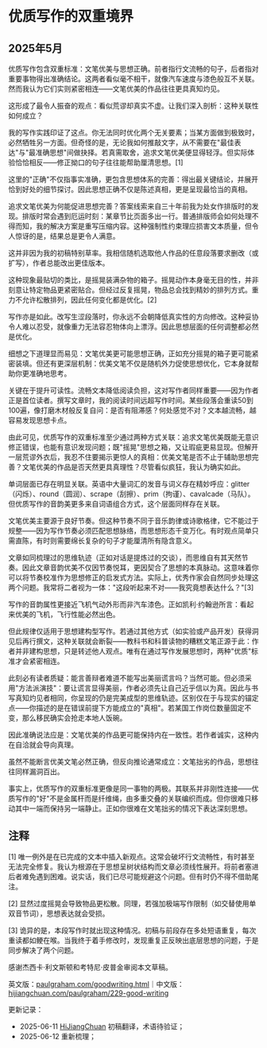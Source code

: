 


# 优质写作的双重境界

## 2025年5月

优质写作包含双重标准：文笔优美与思想正确。前者指行文流畅的句子，后者指对重要事物得出准确结论。这两者看似毫不相干，就像汽车速度与漆色般互不关联。然而我认为它们实则紧密相连——文笔优美的作品往往更具真知灼见。

这形成了最令人振奋的观点：看似荒谬却真实不虚。让我们深入剖析：这种关联性如何成立？

我的写作实践印证了这点。你无法同时优化两个无关要素；当某方面做到极致时，必然牺牲另一方面。但奇怪的是，无论我如何推敲文字，从不需要在"最佳表达"与"最准确思想"间做抉择。若真需取舍，追求文笔优美便显得轻浮。但实际体验恰恰相反——修正拗口的句子往往能帮助厘清思想。[1]

这里的"正确"不仅指事实准确，更包含思想体系的完善：得出最关键结论，并展开恰到好处的细节探讨。因此思想正确不仅是陈述真相，更是呈现最恰当的真相。

追求文笔优美为何能促进思想完善？答案线索来自三十年前我为处女作排版时的发现。排版时常会遇到厄运时刻：某章节比页面多出一行。普通排版师会如何处理不得而知，我的解决方案是重写压缩内容。这种强制性约束理应损害文本质量，但令人惊讶的是，结果总是更令人满意。

这并非因为我的初稿特别草率。我相信随机选取他人作品的任意段落要求删改（或扩写），作者总能改出更佳版本。

这种现象最贴切的类比，是摇晃装满杂物的箱子。摇晃动作本身毫无目的性，并非刻意让特定物品更紧密贴合。但经过反复摇晃，物品总会找到精妙的排列方式。重力不允许松散排列，因此任何变化都是优化。[2]

写作亦是如此。改写生涩段落时，你永远不会朝降低真实性的方向修改。这种妥协令人难以忍受，就像重力无法容忍物体向上漂浮。因此思想层面的任何调整都必然是优化。

细想之下道理显而易见：文笔优美更可能思想正确，正如充分摇晃的箱子更可能紧密装填。但还有更深层机制：优美文笔不仅是随机外力促使思想优化，它本身就帮助你更准确地思考。

关键在于提升可读性。流畅文本降低阅读负担，这对写作者同样重要——因为作者正是首位读者。撰写文章时，我的阅读时间远超写作时间。某些段落会重读50到100遍，像打磨木材般反复自问：是否有阻滞感？何处感觉不对？文本越流畅，越容易发现思想卡点。

由此可见，优质写作的双重标准至少通过两种方式关联：追求文笔优美既能无意识修正错误，也能有意识发现问题；既"摇晃"思想之箱，又让瑕疵更易显现。但解开一层荒谬外衣后，我忍不住要揭示更惊人的真相：优美文笔是否不止于辅助思想完善？文笔优美的作品是否天然更具真理性？尽管看似疯狂，我认为确实如此。

单词层面已存在明显关联。英语中大量词汇的发音与词义存在精妙呼应：glitter（闪烁）、round（圆润）、scrape（刮擦）、prim（拘谨）、cavalcade（马队）。但优质写作的音韵美更多来自词语组合方式，这个层面同样存在关联。

文笔优美主要源于良好节奏。但这种节奏不同于音乐韵律或诗歌格律，它不能过于规整——因为写作节奏必须匹配思想脉络，而思想形态千变万化。有时观点简单只需直陈，有时则需要绵长复杂的句子才能厘清所有隐含意义。

文章如同梳理过的思维轨迹（正如对话是提炼过的交谈），而思维自有其天然节奏。因此文章音韵优美不仅因节奏悦耳，更因契合了思想的本真脉动。这意味着你可以将节奏校准作为思想修正的启发式方法。实际上，优秀作家会自然同步处理这两个问题。我常将二者视为一体："这段听起来不对——我究竟想表达什么？"[3]

写作的音韵属性更接近飞机气动外形而非汽车漆色。正如凯利·约翰逊所言：看起来优美的飞机，飞行性能必然出色。

但此规律仅适用于思想建构型写作。若通过其他方式（如实验或产品开发）获得洞见后再行撰文，这种关联就会断裂——教科书和科普读物的糟糕文笔正源于此：作者并非建构思想，只是转述他人观点。唯有在通过写作发展思想时，两种"优质"标准才会紧密相连。

此刻必有读者质疑：能言善辩者难道不能写出美丽谎言吗？当然可能。但必须采用"方法派演技"：要让谎言显得美丽，作者必须先让自己近乎信以为真。因此与书写真知灼见者相同，你呈现的仍是完美成型的思维轨迹。区别仅在于与现实的锚定点——你描述的是在错误前提下方能成立的"真相"。若某国工作岗位数量固定不变，那么移民确实会抢走本地人饭碗。

因此准确说法应是：文笔优美的作品更可能保持内在一致性。若作者诚实，这种内在自洽就会导向真理。

虽然不能断言优美文笔必然正确，但反向推论通常成立：文笔拙劣的作品，思想往往同样漏洞百出。

事实上，优质写作的双重标准更像是同一事物的两极。其联系并非刚性连接——优质写作的"好"不是金属杆而是纤维绳，由多重交叠的关联编织而成。但你很难只移动其中一端而保持另一端静止。正如你很难在文笔拙劣的情况下表达深刻思想。

## 注释

[1] 唯一例外是在已完成的文本中插入新观点。这常会破坏行文流畅性，有时甚至无法完全修复。我认为根源在于思想呈树状结构而文章必须线性展开。将前者塞进后者难免遇到困难。说实话，我们已尽可能规避这个问题。但有时仍不得不借助尾注。

[2] 显然过度摇晃会导致物品更松散。同理，若强加极端写作限制（如交替使用单双音节词），思想表达就会受损。

[3] 诡异的是，本段写作时就出现这种情况。初稿与前段存在多处短语重复，每次重读都如鲠在喉。当我终于着手修改时，发现重复正反映出底层思想的问题，于是同步解决了两个问题。

感谢杰西卡·利文斯顿和考特尼·皮普金审阅本文草稿。

英文版：[paulgraham.com/goodwriting.html](https://paulgraham.com/goodwriting.html)｜中文版：[hijiangchuan.com/paulgraham/229-good-writing](https://hijiangchuan.com/paulgraham/229-good-writing)



更新记录：
- 2025-06-11 [HiJiangChuan](https://hijiangchuan.com) 初稿翻译，术语待验证；
- 2025-06-12 重新梳理；
